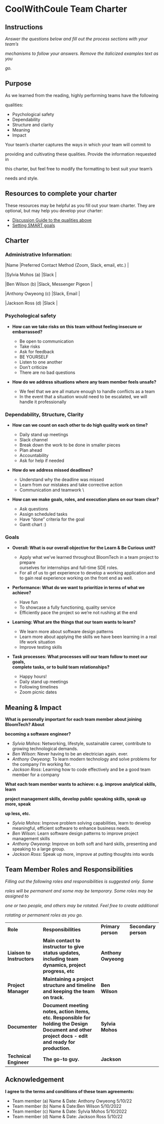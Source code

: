 # CoolWithCoule Team Charter


## Instructions

_Answer the questions below and fill out the process sections with your team’s_

_mechanisms to follow your answers. Remove the italicized examples text as you_

_go._


## Purpose

As we learned from the reading, highly performing teams have the following

qualities:



* Psychological safety
* Dependability
* Structure and clarity
* Meaning
* Impact

Your team’s charter captures the ways in which your team will commit to

providing and cultivating these qualities. Provide the information requested in

this charter, but feel free to modify the formatting to best suit your team’s

needs and style.


## Resources to complete your charter

These resources may be helpful as you fill out your team charter. They are optional, but may help you develop your charter:



* [Discussion Guide to the qualities above](https://docs.google.com/document/d/1lgiz6mwZeyWEaJxN_NMI-tI5Qijv2BHh27DPLeSLE40)
* [Setting SMART goals](https://www.mindtools.com/pages/article/smart-goals.htm)


## Charter


### Administrative Information:

|Name            		 |Preferred Contact Method (Zoom, Slack, email, etc.) |

|Sylvia Mohos 	(a)	 |Slack                                              			   |

|Ben Wilson	(b)	 |Slack, Messenger Pigeon                                     	   |

|Anthony Owyeong (c) |Slack, Email                                              		   |

|Jackson Ross (d)	 |Slack                                              			   |


### Psychological safety



* **How can we take risks on this team without feeling insecure or \
  embarrassed?**
    * Be open to communication
    * Take risks
    * Ask for feedback
    * BE YOURSELF
    * Listen to one another
    * Don’t criticize
    * There are no bad questions 

* **How do we address situations where any team member feels unsafe?**
    * We feel that we are all mature enough to handle conflicts as a team
    * In the event that a situation would need to be escalated, we will handle it professionally


### Dependability, Structure, Clarity



* **How can we count on each other to do high quality work on time?**
    * Daily stand up meetings
    * Slack channel
    * Break down the work to be done in smaller pieces
    * Plan ahead
    * Accountability
    * Ask for help if needed
* **How do we address missed deadlines?**
    * Understand why the deadline was missed
    * Learn from our mistakes and take corrective action
    * Communication and teamwork \

* **How can we make goals, roles, and execution plans on our team clear?**
    * Ask questions
    * Assign scheduled tasks
    * Have “done” criteria for the goal
    * Gantt chart :)


### Goals



* **Overall: What is our overall objective for the Learn & Be Curious unit?**
    * Apply what we’ve learned throughout BloomTech in a team project to prepare \
      ourselves for internships and full-time SDE roles.
    * For all of us to get experience to develop a working application and to gain real experience working on the front end as well.
* **Performance: What do we want to prioritize in terms of what we achieve?**
    * Have fun
    * To showcase a fully functioning, quality service
    * Efficiently pace the project so we’re not rushing at the end
* **Learning: What are the things that our team wants to learn?**
    * We learn more about software design patterns
    * Learn more about applying the skills we have been learning in a real life work situation
    * Improve testing skills 

* **Task processes: What processes will our team follow to meet our goals, \
  complete tasks, or to build team relationships?**
    * Happy hours!
    * Daily stand up meetings
    * Following timelines
    * Zoom picnic dates


## Meaning & Impact

**What is personally important for each team member about joining BloomTech? About**

**becoming a software engineer?**



* _Sylvia Mohos_: Networking, lifestyle, sustainable career, contribute to growing technological demands.
* _Ben Wilson_: Never having to be an electrician again. ever.
* _Anthony Owyeong_: To learn modern technology and solve problems for the company I’m working for.
* _Jackson Ross_: Learning how to code effectively and be a good team member for a company

**What each team member wants to achieve: e.g. improve analytical skills, learn**

**project management skills, develop public speaking skills, speak up more, speak**

**up less, etc.**



* _Sylvia Mohos_: Improve problem solving capabilities, learn to develop meaningful, efficient software to enhance business needs.
* _Ben Wilson_: Learn software design patterns to improve project management skills
* _Anthony Owyeong_: Improve on both soft and hard skills, presenting and speaking to a large group.
* _Jackson Ross_: Speak up more, improve at putting thoughts into words


## Team Member Roles and Responsibilities

_Filling out the following roles and responsibilities is suggested only. Some_

_roles will be permanent and some may be temporary. Some roles may be assigned to_

_one or two people, and others may be rotated. Feel free to create additional_

_rotating or permanent roles as you go._


<table>
  <tr>
   <td><strong>Role</strong>
   </td>
   <td><strong>Responsibilities</strong>
   </td>
   <td><strong>Primary person</strong>
   </td>
   <td><strong>Secondary person</strong>
   </td>
  </tr>
  <tr>
   <td><strong>Liaison to Instructors</strong>
   </td>
   <td><strong>Main contact to instructor to give status updates, including team dynamics, project progress, etc</strong>
   </td>
   <td><strong>Anthony Owyeong</strong>
   </td>
   <td>
   </td>
  </tr>
  <tr>
   <td><strong>Project Manager</strong>
   </td>
   <td><strong>Maintaining a project structure and timeline and keeping the team on track.</strong>
   </td>
   <td><strong>Ben Wilson</strong>
   </td>
   <td>
   </td>
  </tr>
  <tr>
   <td><strong>Documenter</strong>
   </td>
   <td><strong>Document meeting notes, action items, etc. Responsible for holding the Design Document and other project docs - edit and ready for production.</strong>
   </td>
   <td><strong>Sylvia Mohos</strong>
   </td>
   <td>
   </td>
  </tr>
  <tr>
   <td><strong>Technical Engineer</strong>
   </td>
   <td><strong>The go-to guy.</strong>
   </td>
   <td><strong>Jackson</strong>
   </td>
   <td>
   </td>
  </tr>
</table>



## Acknowledgement

**I agree to the terms and conditions of these team agreements:**



* Team member (a) Name & Date: Anthony Owyeong 5/10/22
* Team member (b) Name & Date:Ben Wilson 5/10/2022
* Team member (c) Name & Date: Sylvia Mohos 5/10/2022
* Team member (d) Name & Date: Jackson Ross 5/10/22